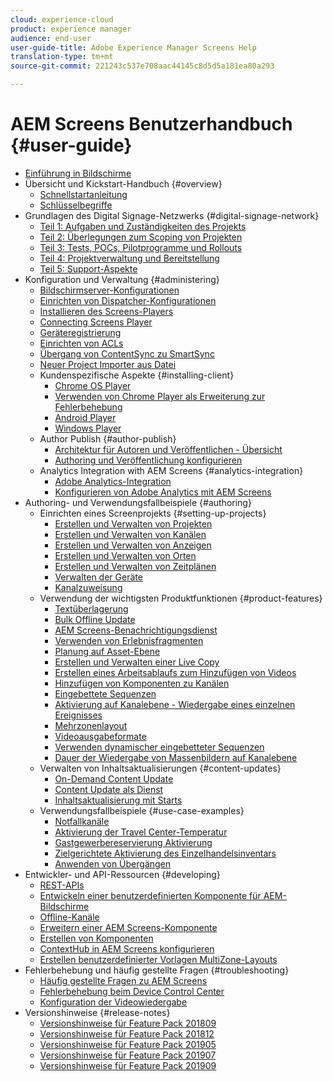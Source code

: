 ```yaml
---
cloud: experience-cloud
product: experience manager
audience: end-user
user-guide-title: Adobe Experience Manager Screens Help
translation-type: tm+mt
source-git-commit: 221243c537e708aac44145c8d5d5a181ea80a293

---
```



# AEM Screens Benutzerhandbuch {#user-guide}

+ [Einführung in Bildschirme](aem-screens-introduction.md)
+ Übersicht und Kickstart-Handbuch {#overview}
   + [Schnellstartanleitung](kickstart-for-aem-screens.md)
   + [Schlüsselbegriffe](screens-glossary.md)
+ Grundlagen des Digital Signage-Netzwerks {#digital-signage-network}
   + [Teil 1: Aufgaben und Zuständigkeiten des Projekts](project-roles-responsibilities.md)
   + [Teil 2: Überlegungen zum Scoping von Projekten](project-considerations.md)
   + [Teil 3: Tests, POCs, Pilotprogramme und Rollouts](testing-pocs-pilots-rollouts.md)
   + [Teil 4: Projektverwaltung und Bereitstellung](project-management-and-deployment.md)
   + [Teil 5: Support-Aspekte](support-considerations.md)
+ Konfiguration und Verwaltung {#administering}
   + [Bildschirmserver-Konfigurationen](configuring-screens-introduction.md)
   + [Einrichten von Dispatcher-Konfigurationen](dispatcher-configurations-aem-screens.md)
   + [Installieren des Screens-Players](installing-screens-player.md)
   + [Connecting Screens Player](working-with-screens-player.md)
   + [Geräteregistrierung](device-registration.md)
   + [Einrichten von ACLs](setting-up-acls.md)
   + [Übergang von ContentSync zu SmartSync](smartsync.md)
   + [Neuer Project Importer aus Datei](project-importer.md)
   + Kundenspezifische Aspekte {#installing-client}
      + [Chrome OS Player](implementing-chrome-os-player.md)
      + [Verwenden von Chrome Player als Erweiterung zur Fehlerbehebung](using-chrome-player-as-an-extension.md)
      + [Android Player](implementing-android-player.md)
      + [Windows Player](implementing-windows-player.md)
   + Author Publish {#author-publish}
      + [Architektur für Autoren und Veröffentlichen - Übersicht](author-publish-architecture-overview.md)
      + [Authoring und Veröffentlichung konfigurieren](author-and-publish.md)
   + Analytics Integration with AEM Screens {#analytics-integration}
      + [Adobe Analytics-Integration](adobe-analytics-integration-aem-screens.md)
      + [Konfigurieren von Adobe Analytics mit AEM Screens](configuring-adobe-analytics-aem-screens.md)
+ Authoring- und Verwendungsfallbeispiele {#authoring}
   + Einrichten eines Screenprojekts {#setting-up-projects}
      + [Erstellen und Verwalten von Projekten](creating-a-screens-project.md)
      + [Erstellen und Verwalten von Kanälen](managing-channels.md) 
      + [Erstellen und Verwalten von Anzeigen](managing-displays.md) 
      + [Erstellen und Verwalten von Orten](managing-locations.md) 
      + [Erstellen und Verwalten von Zeitplänen](managing-schedules.md) 
      + [Verwalten der Geräte](managing-devices.md) 
      + [Kanalzuweisung](channel-assignment.md)
   + Verwendung der wichtigsten Produktfunktionen {#product-features}
      + [Textüberlagerung](text-overlay.md)
      + [Bulk Offline Update](bulk-offline-update.md)
      + [AEM Screens-Benachrichtigungsdienst](screens-notifications-service.md)
      + [Verwenden von Erlebnisfragmenten](experience-fragments-in-screens.md)
      + [Planung auf Asset-Ebene](asset-level-scheduling.md)
      + [Erstellen und Verwalten einer Live Copy](managing-livecopy.md)
      + [Erstellen eines Arbeitsablaufs zum Hinzufügen von Videos](creating-a-video-padding-workflow.md)
      + [Hinzufügen von Komponenten zu Kanälen](adding-components-to-a-channel.md)
      + [Eingebettete Sequenzen](embedded-sequences.md)
      + [Aktivierung auf Kanalebene - Wiedergabe eines einzelnen Ereignisses](channel-level-activation.md)
      + [Mehrzonenlayout](multi-zone-layout-aem-screens.md)
      + [Videoausgabeformate](generating-renditions.md)
      + [Verwenden dynamischer eingebetteter Sequenzen](dynamic-embedded-sequences.md)
      + [Dauer der Wiedergabe von Massenbildern auf Kanalebene](channel-level-image-playback.md)
   + Verwalten von Inhaltsaktualisierungen {#content-updates}
      + [On-Demand Content Update](on-demand-content.md)
      + [Content Update als Dienst](content-update-as-a-service.md)
      + [Inhaltsaktualisierung mit Starts](launches.md)
   + Verwendungsfallbeispiele {#use-case-examples}
      + [Notfallkanäle](emergency-channel.md)
      + [Aktivierung der Travel Center-Temperatur](local-temperature-activation.md)
      + [Gastgewerbereservierung Aktivierung](hospitality-reservation-activation.md)
      + [Zielgerichtete Aktivierung des Einzelhandelsinventars](retail-inventory-activation.md)
      + [Anwenden von Übergängen](applying-transitions.md)
+ Entwickler- und API-Ressourcen {#developing}
   + [REST-APIs](rest-api.md)
   + [Entwickeln einer benutzerdefinierten Komponente für AEM-Bildschirme](developing-custom-component-tutorial-develop.md)
   + [Offline-Kanäle](offline-channels.md)
   + [Erweitern einer AEM Screens-Komponente](extending-component-tutorial-develop.md)
   + [Erstellen von Komponenten](creating-components.md)
   + [ContextHub in AEM Screens konfigurieren](configuring-context-hub.md)
   + [Erstellen benutzerdefinierter Vorlagen MultiZone-Layouts](creating-custom-templates-multizone-layouts.md)
+ Fehlerbehebung und häufig gestellte Fragen {#troubleshooting}
   + [Häufig gestellte Fragen zu AEM Screens](aem-screens-faqs.md)
   + [Fehlerbehebung beim Device Control Center](monitoring-screens.md)
   + [Konfiguration der Videowiedergabe](troubleshoot-videos.md)
+ Versionshinweise {#release-notes}
   + [Versionshinweise für Feature Pack 201809](screens-release-notes.md)
   + [Versionshinweise für Feature Pack 201812](release-notes-fp-201812.md)
   + [Versionshinweise für Feature Pack 201905](screens-release-notes-fp-201905.md)
   + [Versionshinweise für Feature Pack 201907](release-notes-fp-201907.md)
   + [Versionshinweise für Feature Pack 201909](release-notes-fp-201909.md)
